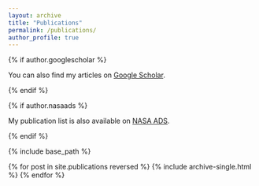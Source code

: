 ```yaml
---
layout: archive
title: "Publications"
permalink: /publications/
author_profile: true
---
```


{% if author.googlescholar %}
<p>You can also find my articles on <a href="{{ author.googlescholar }}" target="_blank">Google Scholar</a>.</p>
{% endif %}

{% if author.nasaads %}
<p>My publication list is also available on <a href="{{ author.nasaads }}" target="_blank">NASA ADS</a>.</p>
{% endif %}

{% include base_path %}

{% for post in site.publications reversed %}
  {% include archive-single.html %}
{% endfor %}

